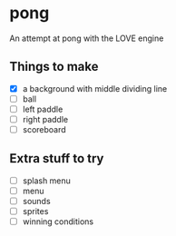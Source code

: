 # pong

An attempt at pong with the LOVE engine

## Things to make

* [x] a background with middle dividing line
* [ ] ball
* [ ] left paddle
* [ ] right paddle
* [ ] scoreboard

## Extra stuff to try

* [ ] splash menu
* [ ] menu
* [ ] sounds
* [ ] sprites
* [ ] winning conditions
